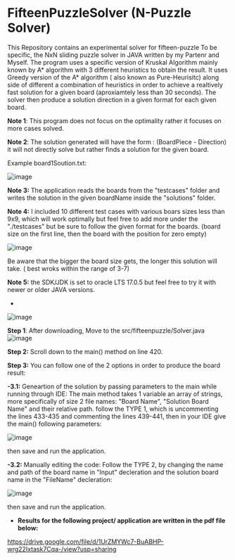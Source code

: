 # FifteenPuzzleSolver (N-Puzzle Solver)
This Repository contains an experimental solver for fifteen-puzzle To be specific, the NxN sliding puzzle solver in JAVA written by my Partenr and Myself. The program uses a specific version of Kruskal Algorithm  mainly known by A* algorithm with 3 different heuristics to obtain the result. It uses Greedy version of the A* algorithm ( also known as Pure-Heurisitc) along side of different a combination of heuristics in order to achieve a realtively fast solution for a given board (aproxiamtely less than 30 seconds). The solver then produce a solution direction in a given format for each given board.

**Note 1**: This program does not focus on the optimality rather it focuses on more cases solved.

**Note 2**: The solution generated will have the form : (BoardPiece - Direction) it will not directly solve but rather finds a solution for the given board.

Example board1Soution.txt: 

![image](https://user-images.githubusercontent.com/64120482/235430169-eebded9f-471d-409a-9f2e-ce1e7e9e8e55.png)


**Note 3:** The application reads the boards from the "testcases" folder and writes the solution in the given boardName inside the "solutions" folder.

**Note 4:** I included 10 different test cases with various boars sizes less than 9x9, which will work optimally but feel free to add more under the "./testcases" but be sure to follow the given format for the boards. (board size on the first line, then the board with the position for zero empty)

![image](https://user-images.githubusercontent.com/64120482/235433476-f741d663-2a87-495a-b1aa-6ef5bcf77cb9.png)

Be aware that the bigger the board size gets, the longer this solution will take. ( best wroks within the range of 3-7)


**Note 5:** the SDK/JDK is set to oracle LTS 17.0.5 but feel free to try it with newer or older JAVA versions.


*
![image](https://user-images.githubusercontent.com/64120482/235431919-dbcc2bda-ebc8-4181-8f4f-05aa9994e0ed.png)

**Step 1**: After downloading, Move to the src/fifteenpuzzle/Solver.java 
![image](https://user-images.githubusercontent.com/64120482/235432037-e1de1495-e6ed-4431-8bd7-8bd15a15ba8f.png)


**Step 2:** Scroll down to the main() method on line 420. 

**Step 3:** 
You can follow one of the 2 options in order to produce the board result:

**-3.1:**  Geneartion of the solution by passing parameters to the main while running through IDE:
The main method takes 1 variable an array of strings, more specifically  of size 2 file names: "Board Name", "Solution Board Name" and their relative path. 
follow the TYPE 1, which is uncommenting the lines 433-435 and commenting the lines 439-441, then in your IDE give the main() following parameters:
    
 ![image](https://user-images.githubusercontent.com/64120482/235429929-0b07eb07-3847-497a-b813-af5c20554e3e.png) 
     
 then save and run the application.
     
**-3.2:**  Manually editing the code: 
 Follow the TYPE 2, by changing the name and path of the board name in "Input" decleration and the solution board name in the "FileName" decleration:
     
 ![image](https://user-images.githubusercontent.com/64120482/235430632-2d3e4a71-81b9-468b-a03e-42b900c7ce94.png)
 
 then save and run the application.
 
 

* **Results for the following project/ application are written in the pdf file below:**

https://drive.google.com/file/d/1UrZMYWc7-BuABHP-wrg22Ixtask7Cqa-/view?usp=sharing
